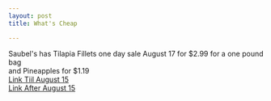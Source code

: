 ```yaml
---
layout: post
title: What's Cheap

---
```


Saubel's has Tilapia Fillets one day sale August 17 for $2.99 for a one pound bag  
and Pineapples for $1.19  
[Link Tiil August 15](https://www.saubelsmarkets.com/weekly-ad/?prev=true)  
[Link After August 15](https://www.saubelsmarkets.com/weekly-ad/)  
